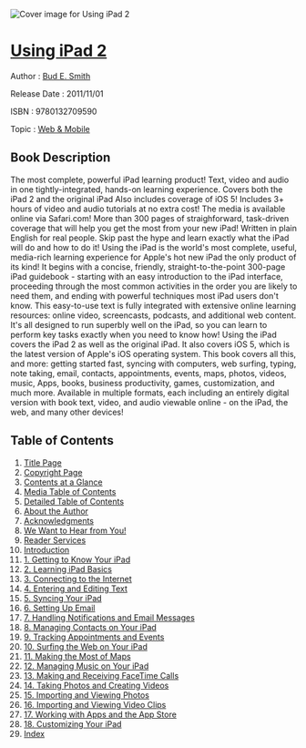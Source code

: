 ![Cover image for Using iPad 2](https://imgdetail.ebookreading.net/cover/cover/web_mobile/EB9780132709590.jpg)

[Using iPad 2](https://ebookreading.net/view/book/Using+iPad+2-EB9780132709590_1.html "Using iPad 2")
====================================================================================================================

Author : [Bud E. Smith](https://ebookreading.net/search/author/Bud+E.+Smith)

Release Date : 2011/11/01

ISBN : 9780132709590

Topic : [Web & Mobile](https://ebookreading.net/search/category/web-mobile)

Book Description
-----------------

The most complete, powerful iPad learning product! Text, video and audio in one tightly-integrated, hands-on learning experience.
Covers both the iPad 2 and the original iPad
Also includes coverage of iOS 5!
Includes 3+ hours of video and audio tutorials at no extra cost! The media is available online via Safari.com!
More than 300 pages of straighforward, task-driven coverage that will help you get the most from your new iPad!
Written in plain English for real people. Skip past the hype and learn exactly what the iPad will do and how to do it!
Using the iPad is the world's most complete, useful, media-rich learning experience for Apple's hot new iPad the only product of its kind! It begins with a concise, friendly, straight-to-the-point 300-page iPad guidebook - starting with an easy introduction to the iPad interface, proceeding through the most common activities in the order you are likely to need them, and ending with powerful techniques most iPad users don't know. This easy-to-use text is fully integrated with extensive online learning resources: online video, screencasts, podcasts, and additional web content. It's all designed to run superbly well on the iPad, so you can learn to perform key tasks exactly when you need to know how! Using the iPad covers the iPad 2 as well as the original iPad. It also covers iOS 5, which is the latest version of Apple's iOS operating system. This book covers all this, and more: getting started fast, syncing with computers, web surfing, typing, note taking, email, contacts, appointments, events, maps, photos, videos, music, Apps, books, business productivity, games, customization, and much more. Available in multiple formats, each including an entirely digital version with book text, video, and audio viewable online - on the iPad, the web, and many other devices!
              
Table of Contents
-----------------

1. [Title Page](https://ebookreading.net/view/book/Using+iPad+2-EB9780132709590_2.html)
1. [Copyright Page](https://ebookreading.net/view/book/Using+iPad+2-EB9780132709590_3.html)
1. [Contents at a Glance](https://ebookreading.net/view/book/Using+iPad+2-EB9780132709590_4.html)
1. [Media Table of Contents](https://ebookreading.net/view/book/Using+iPad+2-EB9780132709590_5.html)
1. [Detailed Table of Contents](https://ebookreading.net/view/book/Using+iPad+2-EB9780132709590_6.html)
1. [About the Author](https://ebookreading.net/view/book/Using+iPad+2-EB9780132709590_7.html)
1. [Acknowledgments](https://ebookreading.net/view/book/Using+iPad+2-EB9780132709590_8.html)
1. [We Want to Hear from You!](https://ebookreading.net/view/book/Using+iPad+2-EB9780132709590_9.html)
1. [Reader Services](https://ebookreading.net/view/book/Using+iPad+2-EB9780132709590_10.html)
1. [Introduction](https://ebookreading.net/view/book/Using+iPad+2-EB9780132709590_11.html)
1. [1. Getting to Know Your iPad](https://ebookreading.net/view/book/Using+iPad+2-EB9780132709590_12.html)
1. [2. Learning iPad Basics](https://ebookreading.net/view/book/Using+iPad+2-EB9780132709590_13.html)
1. [3. Connecting to the Internet](https://ebookreading.net/view/book/Using+iPad+2-EB9780132709590_14.html)
1. [4. Entering and Editing Text](https://ebookreading.net/view/book/Using+iPad+2-EB9780132709590_15.html)
1. [5. Syncing Your iPad](https://ebookreading.net/view/book/Using+iPad+2-EB9780132709590_16.html)
1. [6. Setting Up Email](https://ebookreading.net/view/book/Using+iPad+2-EB9780132709590_17.html)
1. [7. Handling Notifications and Email Messages](https://ebookreading.net/view/book/Using+iPad+2-EB9780132709590_18.html)
1. [8. Managing Contacts on Your iPad](https://ebookreading.net/view/book/Using+iPad+2-EB9780132709590_19.html)
1. [9. Tracking Appointments and Events](https://ebookreading.net/view/book/Using+iPad+2-EB9780132709590_20.html)
1. [10. Surfing the Web on Your iPad](https://ebookreading.net/view/book/Using+iPad+2-EB9780132709590_21.html)
1. [11. Making the Most of Maps](https://ebookreading.net/view/book/Using+iPad+2-EB9780132709590_22.html)
1. [12. Managing Music on Your iPad](https://ebookreading.net/view/book/Using+iPad+2-EB9780132709590_23.html)
1. [13. Making and Receiving FaceTime Calls](https://ebookreading.net/view/book/Using+iPad+2-EB9780132709590_24.html)
1. [14. Taking Photos and Creating Videos](https://ebookreading.net/view/book/Using+iPad+2-EB9780132709590_25.html)
1. [15. Importing and Viewing Photos](https://ebookreading.net/view/book/Using+iPad+2-EB9780132709590_26.html)
1. [16. Importing and Viewing Video Clips](https://ebookreading.net/view/book/Using+iPad+2-EB9780132709590_27.html)
1. [17. Working with Apps and the App Store](https://ebookreading.net/view/book/Using+iPad+2-EB9780132709590_28.html)
1. [18. Customizing Your iPad](https://ebookreading.net/view/book/Using+iPad+2-EB9780132709590_29.html)
1. [Index](https://ebookreading.net/view/book/Using+iPad+2-EB9780132709590_30.html)
